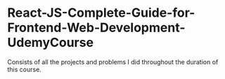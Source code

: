 # React-JS-Complete-Guide-for-Frontend-Web-Development-UdemyCourse
Consists of all the projects and problems I did throughout the duration of this course.

